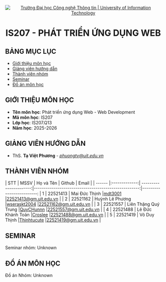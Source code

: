 <p align="center">
  <a href="https://www.uit.edu.vn/" title="Trường Đại học Công nghệ Thông tin" style="border: 5;">
    <img src="https://i.imgur.com/WmMnSRt.png" alt="Trường Đại học Công nghệ Thông tin | University of Information Technology">
  </a>
</p>

<!-- Title -->
<h1 align="center"><b>IS207 - PHÁT TRIỂN ỨNG DỤNG WEB</b></h1>

## BẢNG MỤC LỤC

- [ Giới thiệu môn học](#gioithieumonhoc)
- [ Giảng viên hướng dẫn](#giangvien)
- [ Thành viên nhóm](#thanhvien)
- [ Seminar](#seminar)
- [ Đồ án môn học](#doan)

## GIỚI THIỆU MÔN HỌC

<a name="gioithieumonhoc"></a>

- **Tên môn học**: Phát triển ứng dụng Web - Web Development
- **Mã môn học**: IS207
- **Lớp học**: IS207.Q13
- **Năm học**: 2025-2026

## GIẢNG VIÊN HƯỚNG DẪN

<a name="giangvien"></a>

- ThS. **Tạ Việt Phương** - *phuongtv@uit.edu.vn*

## THÀNH VIÊN NHÓM

<a name="thanhvien"></a>
| STT | MSSV | Họ và Tên | Github | Email |
| ------ |:-------------:| ----------------------:|-----------------------------------------------------:|-------------------------:
| 1 | 22521413 | Mai Đức Thịnh |[mdt3001](https://github.com/mdt3001) |22521413@gm.uit.edu.vn |
| 2 | 22521162 | Huỳnh Lê Phương |[wseraskt2004](https://github.com/wseraskt2004) |22521162@gm.uit.edu.vn |
| 3 | 22521557 | Liên Thặng Quý Trung |[QuyCHunnn](https://github.com/QuyCHunnn) |22521557@gm.uit.edu.vn |
| 4 | 22521488 | Lê Đức Khánh Toàn |[Croslee](https://github.com/Croslee) |22521488@gm.uit.edu.vn |
| 5 | 22521419 | Võ Duy Thịnh |[Thinhtucute](https://github.com/Thinhtucute) |22521419@gm.uit.edu.vn |

## SEMINAR

<a name="seminar"></a>
Seminar nhóm: Unknown

## ĐỒ ÁN MÔN HỌC

<a name="doan"></a>
Đồ án Nhóm: Unknown
